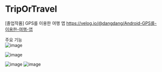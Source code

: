 # TripOrTravel
[졸업작품] GPS를 이용한 여행 앱 https://velog.io/@dangdang/Android-GPS를-이용한-여행-앱

주요 기능 <br/>
![image](https://user-images.githubusercontent.com/52357071/234150423-519c8ad0-7456-4951-804e-3beaa131b16b.gif)

![image](https://user-images.githubusercontent.com/52357071/234150438-c3d1eea3-9079-4dd0-8339-2075d4a0c2bf.gif)

![image](https://user-images.githubusercontent.com/52357071/234150249-781ddfba-2cf3-4096-b8b4-500774626ad4.png)
![image](https://user-images.githubusercontent.com/52357071/234150268-38cbbb0b-4365-4f35-b3ad-15465f870dce.png)
